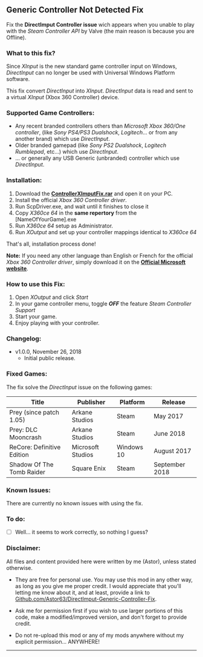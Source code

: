 ## Generic Controller Not Detected Fix

Fix the __DirectImput Controller issue__ wich appears when you unable to play with the *Steam Controller API* by Valve (the main reason is because you are Offline).

### What to this fix?

Since *XInput* is the new standard game controller input on Windows, *DirectInput* can no longer be used with Universal Windows Platform software.

This fix convert *DirectInput* into *XInput*. *DirectInput* data is read and sent to a virtual *XInput* (Xbox 360 Controller) device.

### Supported Game Controllers:

- Any recent branded controllers others than *Microsoft Xbox 360/One controller*, (like *Sony PS4/PS3 Dualshock*, *Logitech*... or from any another brand) which use *DirectInput*. 
- Older branded gamepad (like *Sony PS2 Dualshock*, *Logitech Rumblepad*, etc...) which use *DirectInput*. 
- ... or generally any USB Generic (unbranded) controller which use *DirectInput*. 

### Installation:

1. Download the __[ControllerXImputFix.rar](https://github.com/Astor63/DirectImput-Generic-Controller-Fix/blob/master/ControllerXImputFix%20v1.0.0.rar)__ and open it on your PC.
2. Install the official *Xbox 360 Controller driver*.
2. Run ScpDriver.exe, and wait until it finishes to close it
4. Copy *X360ce 64* in the __same repertory__ from the [NameOfYourGame].exe 
5. Run *X360ce 64* setup as Administrator.
4. Run *XOutput* and set up your controller mappings identical to *X360ce 64*

That's all, installation process done!

__Note:__ If you need any other language than English or French for the official *Xbox 360 Controller driver*, simply download it on the __[Official Microsoft website](http://www.microsoft.com/hardware/en-us/d/xbox-360-controller-for-windows)__.
	
### How to use this Fix:

1. Open *XOutput* and click *Start*
2. In your game controller menu, toggle __*OFF*__ the feature *Steam Controller Support* 
3. Start your game.
4. Enjoy playing with your controller.

### Changelog:

- v1.0.0, November 26, 2018
  - Initial public release.
 
### Fixed Games:

The fix solve the *DirectInput* issue on the following games:

| Title                         | Publisher         | Platform       | Release               | 
| -------------                  | -------------     | -------------  |-------------          |
| Prey (since patch 1.05)        | Arkane Studios    | Steam          | May 2017                      |
| Prey: DLC Mooncrash            | Arkane Studios    | Steam          | June 2018                      |
| ReCore: Definitive Edition     | Microsoft Studios | Windows 10     | August 2017                      |
| Shadow Of The Tomb Raider      | Square Enix       | Steam          | September 2018        |

### Known Issues:

There are currently no known issues with using the fix.

### To do:

- [ ] Well... it seems to work correctly, so nothing I guess?

### Disclaimer:

All files and content provided here were written by me (Astor), unless stated otherwise.

- They are free for personal use. You may use this mod in any other way, as long as you give me proper credit. I would appreciate that you'll letting me know about it, and at least, provide a link to [Github.com/Astor63/DirectImput-Generic-Controller-Fix](https://github.com/Astor63/DirectImput-Generic-Controller-Fix).

- Ask me for permission first if you wish to use larger portions of this code, make a modified/improved version, and don't forget to provide credit.

- Do not re-upload this mod or any of my mods anywhere without my explicit permission... ANYWHERE!

* * * * *



